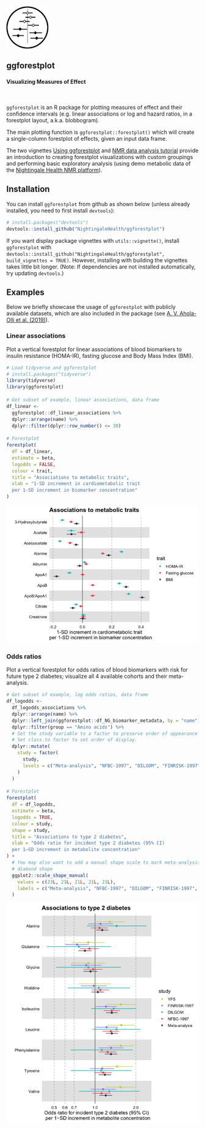 
<!-- README.md is generated from README.Rmd. Please edit that file -->

<br>

<div style="text-align:left">

<span><a href="https://nightingalehealth.github.io/ggforestplot/index.html">
<img src="man/figures/logo.png" width=110 alt="Logo"/> </a>

<h2>

<strong>ggforestplot</strong>

</h2>

<h4>

Visualizing Measures of Effect

</h4>

</span>

</div>

<br>

`ggforestplot` is an R package for plotting measures of effect and their
confidence intervals (e.g. linear associations or log and hazard ratios,
in a forestplot layout, a.k.a. blobbogram).

The main plotting function is `ggforestplot::forestplot()` which will
create a single-column forestplot of effects, given an input data frame.

The two vignettes [Using
ggforestplot](https://nightingalehealth.github.io/ggforestplot/articles/ggforestplot.html)
and [NMR data analysis
tutorial](https://nightingalehealth.github.io/ggforestplot/articles/nmr-data-analysis-tutorial.html)
provide an introduction to creating forestplot visualizations with
custom groupings and performing basic exploratory analysis (using demo
metabolic data of the [Nightingale Health NMR
platform](https://nightingalehealth.com/technology)).

## Installation

You can install `ggforestplot` from github as shown below (unless
already installed, you need to first install `devtools`):

``` r
# install.packages("devtools")
devtools::install_github("NightingaleHealth/ggforestplot")
```

If you want display package vignettes with `utils::vignette()`, install
`ggforestplot` with
`devtools::install_github("NightingaleHealth/ggforestplot",
build_vignettes = TRUE)`. However, installing with building the
vignettes takes little bit longer. (Note: If dependencies are not
installed automatically, try updating `devtools`.)

## Examples

Below we briefly showcase the usage of `ggforestplot` with publicly
available datasets, which are also included in the package (see [A. V.
Ahola-Olli et al.
(2019)](https://www.biorxiv.org/content/10.1101/513648v1)).

### Linear associations

Plot a vertical forestplot for linear associations of blood biomarkers
to insulin resistance (HOMA-IR), fasting glucose and Body Mass Index
(BMI).

``` r
# Load tidyverse and ggforestplot
# install.packages("tidyverse")
library(tidyverse)
library(ggforestplot)

# Get subset of example, linear associations, data frame
df_linear <-
  ggforestplot::df_linear_associations %>%
  dplyr::arrange(name) %>%
  dplyr::filter(dplyr::row_number() <= 30)

# Forestplot
forestplot(
  df = df_linear,
  estimate = beta,
  logodds = FALSE,
  colour = trait,
  title = "Associations to metabolic traits",
  xlab = "1-SD increment in cardiometabolic trait
  per 1-SD increment in biomarker concentration"
)
```

![](man/figures/README-unnamed-chunk-3-1.png)<!-- -->

### Odds ratios

Plot a vertical forestplot for odds ratios of blood biomarkers with risk
for future type 2 diabetes; visualize all 4 available cohorts and their
meta-analysis.

``` r
# Get subset of example, log odds ratios, data frame
df_logodds <-
  df_logodds_associations %>%
  dplyr::arrange(name) %>%
  dplyr::left_join(ggforestplot::df_NG_biomarker_metadata, by = "name") %>% 
  dplyr::filter(group == "Amino acids") %>%
  # Set the study variable to a factor to preserve order of appearance
  # Set class to factor to set order of display.
  dplyr::mutate(
    study = factor(
      study,
      levels = c("Meta-analysis", "NFBC-1997", "DILGOM", "FINRISK-1997", "YFS")
    )
  )

# Forestplot
forestplot(
  df = df_logodds,
  estimate = beta,
  logodds = TRUE,
  colour = study,
  shape = study,
  title = "Associations to type 2 diabetes",
  xlab = "Odds ratio for incident type 2 diabetes (95% CI)
  per 1−SD increment in metabolite concentration"
) +
  # You may also want to add a manual shape scale to mark meta-analysis with a
  # diamond shape
  ggplot2::scale_shape_manual(
    values = c(23L, 21L, 21L, 21L, 21L),
    labels = c("Meta-analysis", "NFBC-1997", "DILGOM", "FINRISK-1997", "YFS")
  )
```

![](man/figures/README-unnamed-chunk-4-1.png)<!-- -->
